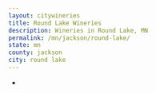 ```yaml
---
layout: citywineries
title: Round Lake Wineries
description: Wineries in Round Lake, MN
permalink: /mn/jackson/round-lake/
state: mn
county: jackson
city: round lake
---
```

-
